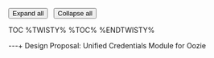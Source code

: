 <button class="twistyExpandAll twikiButton">Expand all</button> &nbsp; <button class="twistyCollapseAll twikiButton">Collapse all</button>

TOC
%TWISTY%
%TOC%
%ENDTWISTY%


---+ Design Proposal: Unified Credentials Module for Oozie